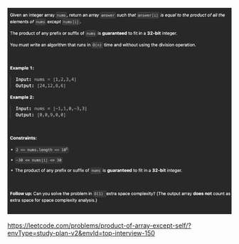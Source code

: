 ![img.png](img.png)

https://leetcode.com/problems/product-of-array-except-self/?envType=study-plan-v2&envId=top-interview-150